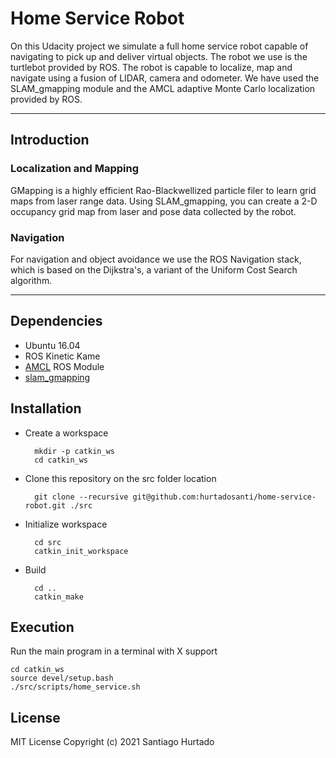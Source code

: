 # Home Service Robot

On this Udacity project we simulate a full home service robot capable of navigating to pick up and deliver virtual objects. The robot we use is the turtlebot provided by ROS. The robot is capable to localize, map and navigate using a fusion of LIDAR, camera and odometer. We have used the SLAM_gmapping module and the AMCL adaptive Monte Carlo localization provided by ROS.

---

## Introduction
### Localization and Mapping
GMapping is a highly efficient Rao-Blackwellized particle filer to learn grid maps from laser range data. Using SLAM_gmapping, you can create a 2-D occupancy grid map from laser and pose data collected by the robot.

### Navigation
For navigation and object avoidance we use the ROS Navigation stack, which is based on the Dijkstra's, a variant of the Uniform Cost Search algorithm.

---

## Dependencies
- Ubuntu 16.04
- ROS Kinetic Kame
- [AMCL](http://wiki.ros.org/amcl) ROS Module
- [slam_gmapping](http://wiki.ros.org/slam_gmapping)


## Installation
- Create a workspace

        mkdir -p catkin_ws
        cd catkin_ws

- Clone this repository on the src folder location
  
        git clone --recursive git@github.com:hurtadosanti/home-service-robot.git ./src

- Initialize workspace
        
        cd src
        catkin_init_workspace

- Build
  
        cd ..
        catkin_make

## Execution
Run the main program in a terminal with X support
  
    cd catkin_ws
    source devel/setup.bash
    ./src/scripts/home_service.sh


## License
MIT License Copyright (c) 2021 Santiago Hurtado
